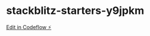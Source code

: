 # stackblitz-starters-y9jpkm

[Edit in Codeflow ⚡️](https://stackblitz.com/~/github.com/jnaresh55/stackblitz-starters-y9jpkm)